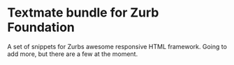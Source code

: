 # Textmate bundle for Zurb Foundation

A set of snippets for Zurbs awesome responsive HTML framework. Going to add more, but there are a few at the moment.

